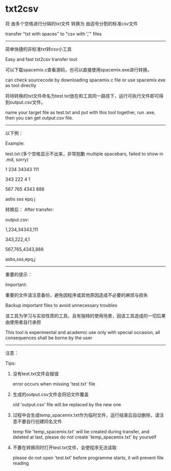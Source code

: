 # txt2csv

将 由多个空格进行分隔的txt文件 转换为 由逗号分割的标准csv文件

transfer "txt with spaces" to "csv with ','" files

--------

简单快捷的非标准txt转csv小工具

Easy and fast txt2csv transfer tool

可以下载spacemix.c查看源码，也可以直接使用spacemix.exe进行转换。

can check sourcecode by downloading spacemix.c file or use spacemix.exe as tool directly

将待转换的txt文件命名为test.txt放在和工具同一路径下，运行可执行文件即可得到output.csv文件。

name your target file as test.txt and put with this tool together, run .exe, then you can get output.csv file.

--------

以下例：

Example:

test.txt:(多个空格显示不出来，非常抱歉 multiple spacebars, failed to show in .md, sorry)

1   234        34343    111

343  222 4 1

567 765 4343             888

asbs sss   epq j

转换后：
After transfer:

output.csv:

1,234,34343,111

343,222,4,1

567,765,4343,888

asbs,sss,epq,j

--------

重要的提示：

Important:

重要的文件请注意备份，避免因程序或其他原因造成不必要的麻烦与损失

Backup important files to avoid unnecessary troubles

该工具为学习与实验性质的工具，且有独特的使用场景，因该工具造成的一切后果由使用者自行承担

This tool is experimental and academic use only with special occasion, all consequences shall be borne by the user

--------

注意：

Tips:

1. 没有test.txt文件会报错
   
   error occurs when missing 'test.txt' file

2. 生成的output.csv文件会将旧文件覆盖
   
   old 'output.csv' file will be replaced by the new one

3. 过程中会生成temp_spacemix.txt作为临时文件，运行结束后自动删除，请注意不要自行创建同名文件
   
   temp file 'temp_spacemix.txt' will be created during transfer, and deleted at last, please do not create 'temp_spacemix.txt' by yourself

4. 不要在转换同时打开test.txt文件，会使程序无法读取
   
   please do not open 'test.txt' before programme starts, it will prevent file reading
